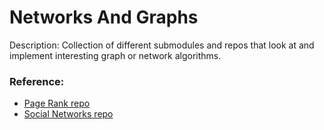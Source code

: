 # Networks And Graphs

Description: Collection of different submodules and repos that look at and implement interesting graph or network algorithms.


### Reference:
 - [Page Rank repo](https://github.com/dmmagdal/PageRank)
 - [Social Networks repo](https://github.com/dmmagdal/SocialNetworks)
